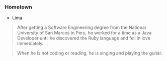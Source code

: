 ### Hometown
- Lima

> After getting a Software Engineering degree from the National University of
> San Marcos in Peru, he worked for a time as a Java Developer until he
> discovered the Ruby language and fell in love immediately.

> When he is not coding or reading, he is singing and playing the guitar.

